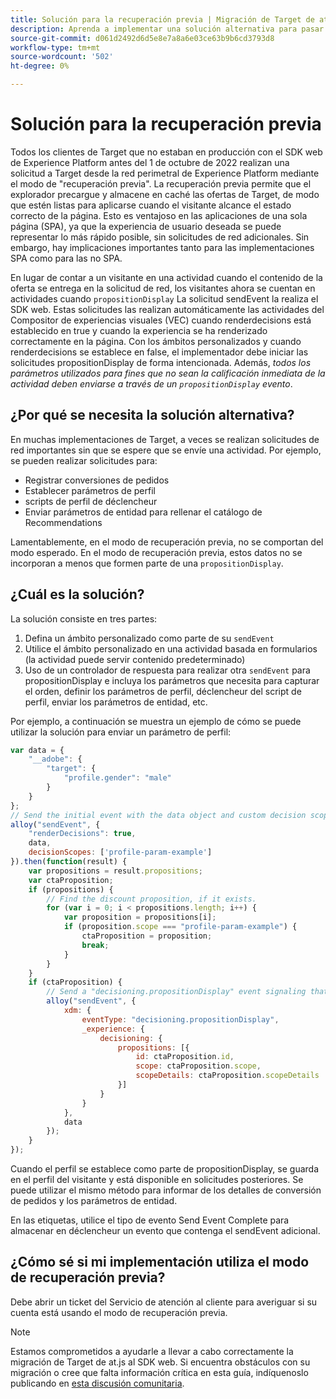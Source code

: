 ```yaml
---
title: Solución para la recuperación previa | Migración de Target de at.js 2.x al SDK web
description: Aprenda a implementar una solución alternativa para pasar parámetros con recuperación previa
source-git-commit: d061d2492d6d5e8e7a8a6e03ce63b9b6cd3793d8
workflow-type: tm+mt
source-wordcount: '502'
ht-degree: 0%

---
```


# Solución para la recuperación previa

Todos los clientes de Target que no estaban en producción con el SDK web de Experience Platform antes del 1 de octubre de 2022 realizan una solicitud a Target desde la red perimetral de Experience Platform mediante el modo de &quot;recuperación previa&quot;. La recuperación previa permite que el explorador precargue y almacene en caché las ofertas de Target, de modo que estén listas para aplicarse cuando el visitante alcance el estado correcto de la página. Esto es ventajoso en las aplicaciones de una sola página (SPA), ya que la experiencia de usuario deseada se puede representar lo más rápido posible, sin solicitudes de red adicionales. Sin embargo, hay implicaciones importantes tanto para las implementaciones SPA como para las no SPA.

En lugar de contar a un visitante en una actividad cuando el contenido de la oferta se entrega en la solicitud de red, los visitantes ahora se cuentan en actividades cuando `propositionDisplay` La solicitud sendEvent la realiza el SDK web. Estas solicitudes las realizan automáticamente las actividades del Compositor de experiencias visuales (VEC) cuando renderdecisions está establecido en true y cuando la experiencia se ha renderizado correctamente en la página. Con los ámbitos personalizados y cuando renderdecisions se establece en false, el implementador debe iniciar las solicitudes propositionDisplay de forma intencionada. Además, _todos los parámetros utilizados para fines que no sean la calificación inmediata de la actividad deben enviarse a través de un `propositionDisplay`  evento_.

## ¿Por qué se necesita la solución alternativa?

En muchas implementaciones de Target, a veces se realizan solicitudes de red importantes sin que se espere que se envíe una actividad. Por ejemplo, se pueden realizar solicitudes para:

* Registrar conversiones de pedidos
* Establecer parámetros de perfil
* scripts de perfil de déclencheur
* Enviar parámetros de entidad para rellenar el catálogo de Recommendations

Lamentablemente, en el modo de recuperación previa, no se comportan del modo esperado. En el modo de recuperación previa, estos datos no se incorporan a menos que formen parte de una `propositionDisplay`.

## ¿Cuál es la solución?

La solución consiste en tres partes:

1. Defina un ámbito personalizado como parte de su `sendEvent`
1. Utilice el ámbito personalizado en una actividad basada en formularios (la actividad puede servir contenido predeterminado)
1. Uso de un controlador de respuesta para realizar otra `sendEvent` para propositionDisplay e incluya los parámetros que necesita para capturar el orden, definir los parámetros de perfil, déclencheur del script de perfil, enviar los parámetros de entidad, etc.

Por ejemplo, a continuación se muestra un ejemplo de cómo se puede utilizar la solución para enviar un parámetro de perfil:


```JavaScript
var data = {
    "__adobe": {
        "target": {
            "profile.gender": "male"
        }
    }
};
// Send the initial event with the data object and custom decision scope
alloy("sendEvent", {
    "renderDecisions": true,
    data,
    decisionScopes: ['profile-param-example']
}).then(function(result) {
    var propositions = result.propositions;
    var ctaProposition;
    if (propositions) {
        // Find the discount proposition, if it exists.
        for (var i = 0; i < propositions.length; i++) {
            var proposition = propositions[i];
            if (proposition.scope === "profile-param-example") {
                ctaProposition = proposition;
                break;
            }
        }
    }
    if (ctaProposition) {
        // Send a "decisioning.propositionDisplay" event signaling that the proposition has been rendered, and includes the data object again
        alloy("sendEvent", {
            xdm: {
                eventType: "decisioning.propositionDisplay",
                _experience: {
                    decisioning: {
                        propositions: [{
                            id: ctaProposition.id,
                            scope: ctaProposition.scope,
                            scopeDetails: ctaProposition.scopeDetails
                        }]
                    }
                }
            },
            data
        });
    }
});
```

Cuando el perfil se establece como parte de propositionDisplay, se guarda en el perfil del visitante y está disponible en solicitudes posteriores. Se puede utilizar el mismo método para informar de los detalles de conversión de pedidos y los parámetros de entidad.

En las etiquetas, utilice el tipo de evento Send Event Complete para almacenar en déclencheur un evento que contenga el sendEvent adicional.

## ¿Cómo sé si mi implementación utiliza el modo de recuperación previa?

Debe abrir un ticket del Servicio de atención al cliente para averiguar si su cuenta está usando el modo de recuperación previa.


>[!NOTE]
>
>Estamos comprometidos a ayudarle a llevar a cabo correctamente la migración de Target de at.js al SDK web. Si encuentra obstáculos con su migración o cree que falta información crítica en esta guía, indíquenoslo publicando en [esta discusión comunitaria](https://experienceleaguecommunities.adobe.com/t5/adobe-experience-platform-launch/tutorial-discussion-implement-adobe-experience-cloud-with-web/td-p/444996).
